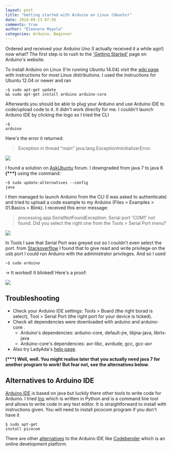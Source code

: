 ```yaml
---
layout: post
title: "Getting started with Arduino on Linux (Ubuntu)"
date: 2014-09-13 07:56
comments: true
author: "Eleonore Mayola"
categories: Arduino, Beginner
---
```


Ordered and received your Arduino Uno (I actually received it a while ago!) now what? The first step is to rush to the ['Getting Started'](http://arduino.cc/en/Guide/HomePage) page on Arduino's website. 

To install Arduino on Linux (I'm running Ubuntu 14.04) visit the [wiki page](http://playground.arduino.cc/Learning/Linux) with instructions for most Linux distributions. I used the instructions for Ubuntu 12.04 or newer and ran <pre><code>~$ sudo apt-get update && sudo apt-get install arduino arduino-core</code></pre> 
Afterwards you should be able to plug your Arduino and use Arduino IDE to code/upload code to it. It didn't work directly for me. I couldn't launch Arduino IDE by clicking the logo so I tried the CLI <pre><code>~$ arduino</code></pre> Here's the error it returned:

> Exception in thread "main" java.lang.ExceptionInInitializerError.

<img src="{{ root_url }}/images/arduino_bug1.png" />

I found a solution on [AskUbuntu](http://askubuntu.com/questions/26474/unable-to-install-arduino) forum. I downgraded from java 7 to java 6 __(\*\*\*)__ using the command: <pre><code>~$ sudo update-alternatives --config java</code></pre>
I then managed to launch Arduino from the CLI (I was asked to authenticate) and tried to upload a code example to my Arduino (Files > Examples > 01.Basics > Blink).
I received this error message: 

> processing.app.SerialNotFoundException: Serial port 'COM1' not found. Did you select the right one from the Tools > Serial Port menu?

<img src="{{ root_url }}/images/arduinobug2.png" />

In Tools I saw that Serial Port was greyed out so I couldn't even select the port.
from [Stackoverflow](http://stackoverflow.com/questions/19322432/arduino-tools-serial-port-greyed-out) I found that to give read and write privilege on the usb port I could run Arduino with the administrator privileges.
And so I used <pre><code>~$ sudo arduino</code></pre> -> It worked! It blinked!
Here's a proof:

<img src="{{ root_url }}/images/arduino_blinks.jpg" />

Troubleshooting
--------------
* Check your Arduino IDE settings: Tools > Board (the right borad is select), Tool > Serial Port (the right port for your device is ticked).
* Check all dependencies were downloaded with arduino and arduino-core .
  * Arduino's dependencies: arduino-core, default-jre, libjna-java, librtx-java
  * Arduino-core's dependencies: avr-libc, avrdude, gcc, gcc-avr
* Also try LadyAda's [help page](http://www.ladyada.net/learn/arduino/help.html). 



__(\*\*\*) Well, well. You might realise later that you actually need java 7 for another program to work! But fear not, see the alternatives below.__

Alternatives to Arduino IDE
--------------------
[Arduino IDE](http://arduino.cc/en/main/software) is based on java but luckily there other tools to write code for Arduino.
I tried [Ino](http://inotool.org/) which is written in Python and is a command line tool and allows to write code in any text editor.
It is straightforward to install with instructions given. You will need to install picocom program if you don't have it <pre><code>$ sudo apt-get install picocom</code></pre>
There are other [alternatives](https://learn.sparkfun.com/tutorials/alternative-arduino-interfaces) to the Arduino IDE like [Codebender](https://codebender.cc/) which is an online development platform.
